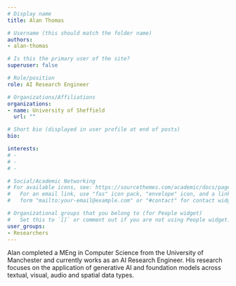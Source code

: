 ```yaml
---
# Display name
title: Alan Thomas

# Username (this should match the folder name)
authors:
- alan-thomas

# Is this the primary user of the site?
superuser: false

# Role/position
role: AI Research Engineer

# Organizations/Affiliations
organizations:
- name: University of Sheffield
  url: ""

# Short bio (displayed in user profile at end of posts)
bio: 

interests:
# -
# -
# -

# Social/Academic Networking
# For available icons, see: https://sourcethemes.com/academic/docs/page-builder/#icons
#   For an email link, use "fas" icon pack, "envelope" icon, and a link in the
#   form "mailto:your-email@example.com" or "#contact" for contact widget.

# Organizational groups that you belong to (for People widget)
#   Set this to `[]` or comment out if you are not using People widget.
user_groups:
- Researchers
---
```


Alan completed a MEng in Computer Science from the University of Manchester and currently works as an AI Research Engineer. His research focuses on the application of generative AI and foundation models across textual, visual, audio and spatial data types.
